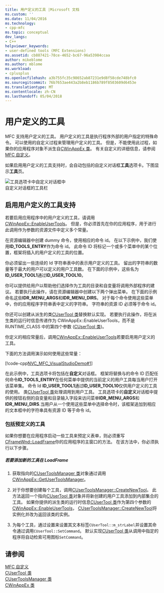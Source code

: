 ```yaml
---
title: 用户定义的工具 |Microsoft 文档
ms.custom: ''
ms.date: 11/04/2016
ms.technology:
- cpp-mfc
ms.topic: conceptual
dev_langs:
- C++
helpviewer_keywords:
- user-defined tools (MFC Extensions)
ms.assetid: cb887421-78ce-4652-bc67-96a53984ccaa
author: mikeblome
ms.author: mblome
ms.workload:
- cplusplus
ms.openlocfilehash: a3b755fc35c98652ab87231e9d8f58cde748bfc0
ms.sourcegitcommit: 76b7653ae443a2b8eb1186b789f8503609d6453e
ms.translationtype: MT
ms.contentlocale: zh-CN
ms.lasthandoff: 05/04/2018
---
```

# <a name="user-defined-tools"></a>用户定义的工具
MFC 支持用户定义的工具。 用户定义的工具是执行程序外部的用户指定的特殊命令。 可以使用的自定义过程来管理用户定义的工具。 但是，不能使用此过程，如果你的应用程序对象不派生自[CWinAppEx 类](../mfc/reference/cwinappex-class.md)。 有关自定义的详细信息，请参阅[MFC 自定义](../mfc/customization-for-mfc.md)。  
  
 如果启用用户定义的工具支持时，会自动包括的自定义对话框**工具**选项卡。下图显示**工具**页。  
  
 ![工具选项卡中自定义对话框中](../mfc/media/custdialogboxtoolstab.png "custdialogboxtoolstab")  
自定义对话框的工具栏  
  
## <a name="enabling-user-defined-tools-support"></a>启用用户定义的工具支持  
 若要启用应用程序中的用户定义的工具，请调用[CWinAppEx::EnableUserTools](../mfc/reference/cwinappex-class.md#enableusertools)。 但是，你必须首先在你的应用程序，用于进行此调用作为参数的资源文件中定义多个常量。  
  
 在资源编辑器中创建 dummy 命令，使用相应的命令 id。 在以下示例中，我们使用**ID_TOOLS_ENTRY**作为命令 id。 此命令 ID 将标记一个或多个菜单中的某个位置，框架将插入的用户定义的工具的位置。  
  
 你必须留出一些连续的 Id 字符串表中的表示用户定义的工具。 留出的字符串的数量等于最大的用户可以定义的用户工具数。 在下面的示例中，这些名为**ID_USER_TOOL1**通过**ID_USER_TOOL10**。  
  
 你可以提供给用户以帮助他们选择作为工具的目录和自变量将调用外部程序的建议。 若要执行此操作，请在资源编辑器中创建以下两个弹出菜单。 在下面的示例命名这些**IDR_MENU_ARGS**和**IDR_MENU_DIRS**。 对于每个命令使用这些菜单中，你的应用程序字符串表中定义的字符串。 字符串的资源 ID 必须等于命令 id。  
  
 你还可以创建从派生的类[CUserTool 类](../mfc/reference/cusertool-class.md)替换默认实现。 若要执行此操作，将在派生类的运行时信息传递作为 CWinAppEx::EnableUserTools，而不是 RUNTIME_CLASS 中的第四个参数 ([CUserTool 类](../mfc/reference/cusertool-class.md))。  
  
 你定义的相应常量后，调用[CWinAppEx::EnableUserTools](../mfc/reference/cwinappex-class.md#enableusertools)若要启用用户定义的工具。  
  
 下面的方法调用演示如何使用这些常量：  
  
 [!code-cpp[NVC_MFC_VisualStudioDemo#1](../mfc/codesnippet/cpp/user-defined-tools_1.cpp)]  
  
 在此示例中，工具选项卡将包括在**自定义**对话框。 框架将替换与的命令 ID 匹配任何命令**ID_TOOLS_ENTRY**在任何菜单中提供的当前定义的用户工具每当用户打开该菜单集。 命令 Id **ID_USER_TOOL1**通过**ID_USER_TOOL10**仅供用户定义的工具的使用。 类[CUserTool 类](../mfc/reference/cusertool-class.md)处理调用到用户工具。 工具选项卡的**自定义**对话框中提供的按钮右侧的自变量和目录输入字段来访问菜单**IDR_MENU_ARGS**和**IDR_MENU_DIRS**.当用户从一个使用这些菜单中选择命令时，该框架追加到相应的文本框中的字符串具有资源 ID 等于命令 id。  
  
### <a name="including-predefined-tools"></a>包括预定义的工具  
 如果你想要在应用程序启动一些工具来预定义表单，则必须重写[CFrameWnd::LoadFrame](../mfc/reference/cframewnd-class.md#loadframe)你的应用程序的主窗口的方法。 在该方法中，你必须执行以下步骤。  
  
##### <a name="to-add-new-tools-in-loadframe"></a>若要添加新的工具在 LoadFrame  
  
1.  获取指向的[CUserToolsManager 类](../mfc/reference/cusertoolsmanager-class.md)对象通过调用[CWinAppEx::GetUserToolsManager](../mfc/reference/cwinappex-class.md#getusertoolsmanager)。  
  
2.  对于你想要创建每个工具，调用[CUserToolsManager::CreateNewTool](../mfc/reference/cusertoolsmanager-class.md#createnewtool)。 此方法返回一个指向[CUserTool 类](../mfc/reference/cusertool-class.md)对象并将新创建的用户工具添加到内部集合的工具。 如果你提供的派生类的运行时信息[CUserTool 类](../mfc/reference/cusertool-class.md)作为第四个参数的[CWinAppEx::EnableUserTools](../mfc/reference/cwinappex-class.md#enableusertools)， [CUserToolsManager::CreateNewTool](../mfc/reference/cusertoolsmanager-class.md#createnewtool)将实例化并改为返回该类的实例。  
  
3.  为每个工具，通过设置来设置其文本标签`CUserTool::m_strLabel`并设置其命令通过调用`CUserTool::SetCommand`。 默认实现[CUserTool 类](../mfc/reference/cusertool-class.md)从调用中指定的程序将自动检索可用图标`SetCommand`。  
  
## <a name="see-also"></a>请参阅  
 [MFC 自定义](../mfc/customization-for-mfc.md)   
 [CUserTool 类](../mfc/reference/cusertool-class.md)   
 [CUserToolsManager 类](../mfc/reference/cusertoolsmanager-class.md)   
 [CWinAppEx 类](../mfc/reference/cwinappex-class.md)




